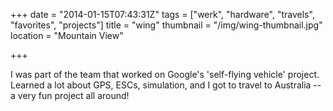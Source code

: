 +++
date = "2014-01-15T07:43:31Z"
tags = ["werk", "hardware", "travels", "favorites", "projects"]
title = "wing"
thumbnail = "/img/wing-thumbnail.jpg"
location = "Mountain View"

+++

I was part of the team that worked on Google's 'self-flying vehicle' project.
Learned a lot about GPS, ESCs, simulation, and I got to travel to Australia --
a very fun project all around!
